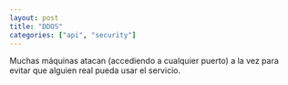 ```yaml
---
layout: post
title: "DDOS"
categories: ["api", "security"]
---
```


Muchas máquinas atacan (accediendo a cualquier <!--more-->puerto) a la vez para evitar que alguien real pueda usar el servicio.

